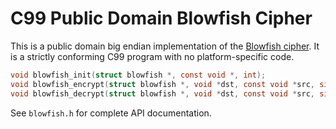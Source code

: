# C99 Public Domain Blowfish Cipher

This is a public domain big endian implementation of the [Blowfish
cipher][bfsh]. It is a strictly conforming C99 program with no
platform-specific code.

~~~c
void blowfish_init(struct blowfish *, const void *, int);
void blowfish_encrypt(struct blowfish *, void *dst, const void *src, size_t);
void blowfish_decrypt(struct blowfish *, void *dst, const void *src, size_t);
~~~

See `blowfish.h` for complete API documentation.

[bfsh]: https://www.schneier.com/academic/blowfish/
